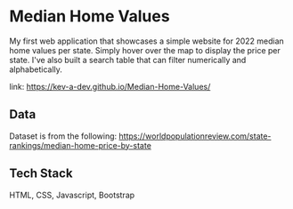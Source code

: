 
# Median Home Values
My first web application that showcases a simple website for 2022 median home values per state. Simply hover over the map to display the price per state. I've also built a search table that can filter numerically and alphabetically. 

link: https://kev-a-dev.github.io/Median-Home-Values/

## Data
Dataset is from the following: 
https://worldpopulationreview.com/state-rankings/median-home-price-by-state

## Tech Stack
HTML, CSS, Javascript, Bootstrap

